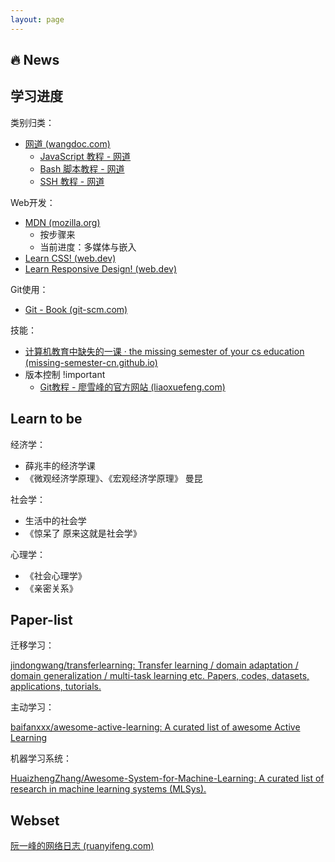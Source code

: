 ```yaml
---
layout: page
---
```


## :fire: News

## 学习进度

类别归类：

- [网道 (wangdoc.com)](https://wangdoc.com/)
  - [JavaScript 教程 - 网道](https://wangdoc.com/javascript/)
  - [Bash 脚本教程 - 网道](https://wangdoc.com/bash/)
  - [SSH 教程 - 网道](https://wangdoc.com/ssh/)

Web开发：

- [MDN (mozilla.org)](https://developer.mozilla.org/zh-CN/docs/Learn/Getting_started_with_the_web)
  - 按步骤来
  - 当前进度：多媒体与嵌入
- [Learn CSS! (web.dev)](https://web.dev/learn/css/)
- [Learn Responsive Design! (web.dev)](https://web.dev/learn/design/)

Git使用：

- [Git - Book (git-scm.com)](https://git-scm.com/book/zh/v2)

技能：

- [计算机教育中缺失的一课 · the missing semester of your cs education (missing-semester-cn.github.io)](https://missing-semester-cn.github.io/)
- 版本控制 !important
  - [Git教程 - 廖雪峰的官方网站 (liaoxuefeng.com)](https://www.liaoxuefeng.com/wiki/896043488029600)

## Learn to be


经济学：

- 薛兆丰的经济学课
- 《微观经济学原理》、《宏观经济学原理》 曼昆

社会学：

- 生活中的社会学
- 《惊呆了 原来这就是社会学》

心理学：
- 《社会心理学》
- 《亲密关系》

## Paper-list

迁移学习：

[jindongwang/transferlearning: Transfer learning / domain adaptation / domain generalization / multi-task learning etc. Papers, codes, datasets, applications, tutorials.](https://github.com/jindongwang/transferlearning)

主动学习：

[baifanxxx/awesome-active-learning: A curated list of awesome Active Learning](https://github.com/baifanxxx/awesome-active-learning)

机器学习系统：

[HuaizhengZhang/Awesome-System-for-Machine-Learning: A curated list of research in machine learning systems (MLSys).](https://github.com/HuaizhengZhang/Awesome-System-for-Machine-Learning)

## Webset

[阮一峰的网络日志 (ruanyifeng.com)](https://www.ruanyifeng.com/blog/)